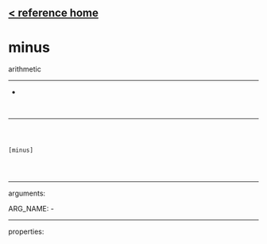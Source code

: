 [< reference home](index.html)
---

# minus


arithmetic

---

-
<br>


---


```



[minus]


            
```

---
arguments:

ARG_NAME: -<br>

---
properties:


